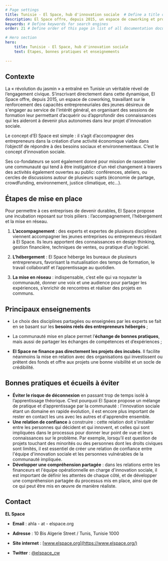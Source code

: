 ```yaml
---
# Page settings
title: Tunisie - El Space, hub d'innovation sociale  # Define a title of your page
description: El Space offre, depuis 2015, un espace de coworking et propose un renforcement des capacités entrepreneuriales de jeunes désireux de s'engager dans l’innovation sociale. # Define a description of your page
keywords: # Define keywords for search engines
order: 21 # Define order of this page in list of all documentation documents

# Hero section
hero:
    title: Tunisie - El Space, hub d'innovation sociale
    text: Étapes, bonnes pratiques et enseignements
    
---
```


## Contexte

La « révolution du jasmin » a entraîné en Tunisie un véritable réveil de l’engagement civique. S’inscrivant directement dans cette dynamique, El Space offre, depuis 2015, un espace de coworking, travaillant sur le renforcement des capacités entrepreneuriales des jeunes désireux de s'engager au service de l'intérêt général, en organisant des sessions de formation leur permettant d’acquérir ou d’approfondir des connaissances qui les aideront à devenir plus autonomes dans leur projet d'innovation sociale.

Le concept d’El Space est simple : il s’agit d’accompagner des entrepreneurs dans la création d’une activité économique viable dans l’objectif de répondre à des besoins sociaux et environnementaux. C’est le concept d’innovation sociale.

Ses co-fondateurs se sont également donné pour mission de rassembler une communauté qui tend à être instigatrice d'un réel changement à travers des activités également ouvertes au public: conférences, ateliers, ou cercles de discussions autour de plusieurs sujets (économie de partage, crowdfunding, environnement, justice climatique, etc...).


## Étapes de mise en place 

Pour permettre à ces entreprises de devenir durables, El Space propose une incubation reposant sur trois piliers : l’accompagnement, l’hébergement et la mise en réseau.

1.  **L’accompagnement** : des experts et expertes de plusieurs disciplines viennent accompagner les jeunes entreprises ou entrepreneurs résidant à El Space. Ils leurs apportent des connaissances en design thinking, gestion financière, techniques de ventes, ou pratique d’un logiciel.
    
2.  **L’hébergement** : El Space héberge les bureaux de plusieurs entrepreneurs, favorisant la mutualisation des temps de formation, le travail collaboratif et l’apprentissage au quotidien.
    
3.  **La mise en réseau** : indispensable, c’est elle qui va noyauter la communauté, donner une voix et une audience pour partager les expériences, s’enrichir de rencontres et réaliser des projets en communs.

## Principaux enseignements   

-   Le choix des disciplines partagées ou enseignées par les experts se fait en se basant sur les **besoins réels des entrepreneurs hébergés** ;
    
-   La communauté mise en place permet l’**échange de bonnes pratiques**, mais aussi de partager les échanges de compétences et d’expériences ; 
    
-   **El Space ne finance pas directement les projets des incubés**. Il facilite néanmoins la mise en relation avec des organisations qui investissent ou prêtent des fonds et offre aux projets une bonne visibilité et un socle de crédibilité.

## Bonnes pratiques et écueils à éviter

* **Éviter le risque de déconnexion** en passant trop de temps isolé à l’apprentissage théorique. C’est pourquoi El Space propose un mélange de pratique et d’apprentissage par la communauté : l'innovation sociale étant un domaine en rapide évolution, il est encore plus important de rester en contact les uns avec les autres et d'apprendre ensemble.
* **Une relation de confiance** à construire : cette relation doit s'installer entre les personnes qui décident et qui innovent, et celles qui sont impliquées dans le processus pour donner leur point de vue et leurs connaissances sur le problème. Par exemple, lorsqu’il est question de projets touchant des minorités ou des personnes dont les droits civiques sont limités, il est essentiel de créer une relation de confiance entre l'équipe d'innovation sociale et les personnes vulnérables de la communauté impliquée.
* **Développer une compréhension partagée** : dans les relations entre les financeurs et l'équipe opérationnelle en charge d'innovation sociale, il est important de définir les attentes de chaque côté, et de développer une compréhension partagée du processus mis en place, ainsi que de ce qui peut être mis en œuvre de manière réaliste.

## Contact

**EL Space**

- **Email** : ahla - at - elspace.org

- **Adresse** : 10 Bis Algerie Street / Tunis, Tunisie 1000

- **Site internet** : [www.elspace.org](https://www.elspace.org/)

- **Twitter** : [@elspace_cw](https://twitter.com/elspace_cw?lang=fr)

